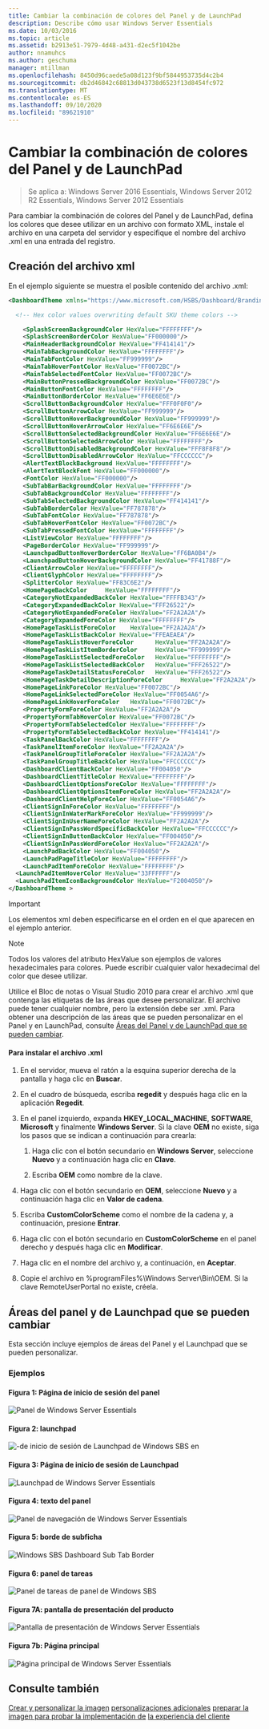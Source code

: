 ```yaml
---
title: Cambiar la combinación de colores del Panel y de LaunchPad
description: Describe cómo usar Windows Server Essentials
ms.date: 10/03/2016
ms.topic: article
ms.assetid: b2913e51-7979-4d48-a431-d2ec5f1042be
author: nnamuhcs
ms.author: geschuma
manager: mtillman
ms.openlocfilehash: 8450d96caede5a08d123f9bf5844953735d4c2b4
ms.sourcegitcommit: db2d46842c68813d043738d6523f13d8454fc972
ms.translationtype: MT
ms.contentlocale: es-ES
ms.lasthandoff: 09/10/2020
ms.locfileid: "89621910"
---
```

# <a name="change-the-color-scheme-of-the-dashboard-and-launchpad"></a>Cambiar la combinación de colores del Panel y de LaunchPad

>Se aplica a: Windows Server 2016 Essentials, Windows Server 2012 R2 Essentials, Windows Server 2012 Essentials

Para cambiar la combinación de colores del Panel y de LaunchPad, defina los colores que desee utilizar en un archivo con formato XML, instale el archivo en una carpeta del servidor y especifique el nombre del archivo .xml en una entrada del registro.

## <a name="create-the-xml-file"></a>Creación del archivo xml
 En el ejemplo siguiente se muestra el posible contenido del archivo .xml:

```xml
<DashboardTheme xmlns="https://www.microsoft.com/HSBS/Dashboard/Branding/2010">

  <!-- Hex color values overwriting default SKU theme colors -->

    <SplashScreenBackgroundColor HexValue="FFFFFFFF"/>
    <SplashScreenBorderColor HexValue="FF000000"/>
    <MainHeaderBackgroundColor HexValue="FF414141"/>
    <MainTabBackgroundColor HexValue="FFFFFFFF"/>
    <MainTabFontColor HexValue="FF999999"/>
    <MainTabHoverFontColor HexValue="FF0072BC"/>
    <MainTabSelectedFontColor HexValue="FF0072BC"/>
    <MainButtonPressedBackgroundColor HexValue="FF0072BC"/>
    <MainButtonFontColor HexValue="FFFFFFFF"/>
    <MainButtonBorderColor HexValue="FF6E6E6E"/>
    <ScrollButtonBackgroundColor HexValue="FFF0F0F0"/>
    <ScrollButtonArrowColor HexValue="FF999999"/>
    <ScrollButtonHoverBackgroundColor HexValue="FF999999"/>
    <ScrollButtonHoverArrowColor HexValue="FF6E6E6E"/>
    <ScrollButtonSelectedBackgroundColor HexValue="FF6E6E6E"/>
    <ScrollButtonSelectedArrowColor HexValue="FFFFFFFF"/>
    <ScrollButtonDisabledBackgroundColor HexValue="FFF8F8F8"/>
    <ScrollButtonDisabledArrowColor HexValue="FFCCCCCC"/>
    <AlertTextBlockBackground HexValue="FFFFFFFF"/>
    <AlertTextBlockFont HexValue="FF000000"/>
    <FontColor HexValue="FF000000"/>
    <SubTabBarBackgroundColor HexValue="FFFFFFFF"/>
    <SubTabBackgroundColor HexValue="FFFFFFFF"/>
    <SubTabSelectedBackgroundColor HexValue="FF414141"/>
    <SubTabBorderColor HexValue="FF787878"/>
    <SubTabFontColor HexValue="FF787878"/>
    <SubTabHoverFontColor HexValue="FF0072BC"/>
    <SubTabPressedFontColor HexValue="FFFFFFFF"/>
    <ListViewColor HexValue="FFFFFFFF"/>
    <PageBorderColor HexValue="FF999999"/>   
    <LaunchpadButtonHoverBorderColor HexValue="FF6BA0B4"/>
    <LaunchpadButtonHoverBackgroundColor HexValue="FF41788F"/>
    <ClientArrowColor HexValue="FFFFFFFF"/>
    <ClientGlyphColor HexValue="FFFFFFFF"/>
    <SplitterColor HexValue="FF83C6E2"/>
    <HomePageBackColor     HexValue="FFFFFFFF"/>
    <CategoryNotExpandedBackColor HexValue="FFFFB343"/>
    <CategoryExpandedBackColor HexValue="FFF26522"/>
    <CategoryNotExpandedForeColor HexValue="FF2A2A2A"/>
    <CategoryExpandedForeColor HexValue="FFFFFFFF"/>
    <HomePageTaskListForeColor    HexValue="FF2A2A2A"/>
    <HomePageTaskListBackColor HexValue="FFEAEAEA"/>
    <HomePageTaskListHoverForeColor      HexValue="FF2A2A2A"/>
    <HomePageTaskListItemBorderColor     HexValue="FF999999"/>
    <HomePageTaskListSelectedForeColor   HexValue="FFFFFFFF"/>
    <HomePageTaskListSelectedBackColor   HexValue="FFF26522"/>
    <HomePageTaskDetailStatusForeColor   HexValue="FFF26522"/>
    <HomePageTaskDetailDescriptionForeColor     HexValue="FF2A2A2A"/>
    <HomePageLinkForeColor HexValue="FF0072BC"/>
    <HomePageLinkSelectedForeColor HexValue="FF0054A6"/>
    <HomePageLinkHoverForeColor   HexValue="FF0072BC"/>
    <PropertyFormForeColor HexValue="FF2A2A2A"/>
    <PropertyFormTabHoverColor HexValue="FF0072BC"/>
    <PropertyFormTabSelectedColor HexValue="FFFFFFFF"/>
    <PropertyFormTabSelectedBackColor HexValue="FF414141"/>
    <TaskPanelBackColor HexValue="FFFFFFFF"/>
    <TaskPanelItemForeColor HexValue="FF2A2A2A"/>
    <TaskPanelGroupTitleForeColor HexValue="FF2A2A2A"/>
    <TaskPanelGroupTitleBackColor HexValue="FFCCCCCC"/>
    <DashboardClientBackColor HexValue="FF004050"/>
    <DashboardClientTitleColor HexValue="FFFFFFFF"/>
    <DashboardClientOptionsForeColor HexValue="FFFFFFFF"/>
    <DashboardClientOptionsItemForeColor HexValue="FF2A2A2A"/>
    <DashboardClientHelpForeColor HexValue="FF0054A6"/>
    <ClientSignInForeColor HexValue="FFFFFFFF"/>
    <ClientSignInWaterMarkForeColor HexValue="FF999999"/>
    <ClientSignInUserNameForeColor HexValue="FF2A2A2A"/>
    <ClientSignInPassWordSpecificBackColor HexValue="FFCCCCCC"/>
    <ClientSignInButtonBackColor HexValue="FF004050"/>
    <ClientSignInPassWordForeColor HexValue="FF2A2A2A"/>
    <LaunchPadBackColor HexValue="FF004050"/>
    <LaunchPadPageTitleColor HexValue="FFFFFFFF"/>
    <LaunchPadItemForeColor HexValue="FFFFFFFF"/>
  <LaunchPadItemHoverColor HexValue="33FFFFFF"/>
  <LaunchPadItemIconBackgroundColor HexValue="F2004050"/>
</DashboardTheme >

```

> [!IMPORTANT]
>  Los elementos xml deben especificarse en el orden en el que aparecen en el ejemplo anterior.

> [!NOTE]
>  Todos los valores del atributo HexValue son ejemplos de valores hexadecimales para colores. Puede escribir cualquier valor hexadecimal del color que desee utilizar.

 Utilice el Bloc de notas o Visual Studio 2010 para crear el archivo .xml que contenga las etiquetas de las áreas que desee personalizar. El archivo puede tener cualquier nombre, pero la extensión debe ser .xml. Para obtener una descripción de las áreas que se pueden personalizar en el Panel y en LaunchPad, consulte [Áreas del Panel y de LaunchPad que se pueden cambiar](Change-the-Color-Scheme-of-the-Dashboard-and-Launchpad.md#BKMK_Dashboard).

#### <a name="to-install-the-xml-file"></a>Para instalar el archivo .xml

1.  En el servidor, mueva el ratón a la esquina superior derecha de la pantalla y haga clic en **Buscar**.

2.  En el cuadro de búsqueda, escriba **regedit** y después haga clic en la aplicación **Regedit**.

3.  En el panel izquierdo, expanda **HKEY_LOCAL_MACHINE**, **SOFTWARE**, **Microsoft** y finalmente **Windows Server**. Si la clave **OEM** no existe, siga los pasos que se indican a continuación para crearla:

    1.  Haga clic con el botón secundario en **Windows Server**, seleccione **Nuevo** y a continuación haga clic en **Clave**.

    2.  Escriba **OEM** como nombre de la clave.

4.  Haga clic con el botón secundario en **OEM**, seleccione **Nuevo** y a continuación haga clic en **Valor de cadena**.

5.  Escriba **CustomColorScheme** como el nombre de la cadena y, a continuación, presione **Entrar**.

6.  Haga clic con el botón secundario en **CustomColorScheme** en el panel derecho y después haga clic en **Modificar**.

7.  Haga clic en el nombre del archivo y, a continuación, en **Aceptar**.

8.  Copie el archivo en %programFiles%\Windows Server\Bin\OEM. Si la clave RemoteUserPortal no existe, créela.

##  <a name="dashboard-and-launchpad-areas-that-can-be-changed"></a><a name="BKMK_Dashboard"></a> Áreas del panel y de Launchpad que se pueden cambiar
 Esta sección incluye ejemplos de áreas del Panel y el Launchpad que se pueden personalizar.

### <a name="examples"></a>Ejemplos

####  <a name="figure-1-sign-in-page-of-the-dashboard"></a><a name="BKMK_Figure1"></a> Figura 1: Página de inicio de sesión del panel
 ![Panel de Windows Server Essentials](media/SBS8_ADK_Dashboard_Signin_RC.png "SBS8_ADK_Dashboard_Signin_RC")

####  <a name="figure-2-launchpad"></a><a name="BKMK_Figure2"></a> Figura 2: launchpad
 ![&#45;de inicio de sesión de Launchpad de Windows SBS en](media/SBS8_ADK_LaunchpadSignin2.png "SBS8_ADK_LaunchpadSignin2")

####  <a name="figure-3-sign-in-page-of-the-launchpad"></a><a name="BKMK_Figure3"></a> Figura 3: Página de inicio de sesión de Launchpad
 ![Launchpad de Windows Server Essentials](media/SBS8_ADK_Launchpad_Signin_RC.png "SBS8_ADK_Launchpad_Signin_RC")

####  <a name="figure-4-dashboard-text"></a><a name="BKMK_Figure4"></a> Figura 4: texto del panel
 ![Panel de navegación de Windows Server Essentials](media/SBS8_ADK_Navigation_RC.png "SBS8_ADK_Navigation_RC")

####  <a name="figure-5-subtab-border"></a><a name="BKMK_Figure5"></a> Figura 5: borde de subficha
 ![Windows SBS Dashboard Sub Tab Border](media/SBS8_ADK_DashboardSubtabborder.png "SBS8_ADK_DashboardSubtabborder")

####  <a name="figure-6-task-pane"></a><a name="BKMK_Figure6"></a> Figura 6: panel de tareas
 ![Panel de tareas de panel de Windows SBS](media/SBS8_ADK_DashboardTaskPane.png "SBS8_ADK_DashboardTaskPane")

####  <a name="figure-7a-product-splash-screen"></a><a name="BKMK_Figure9"></a> Figura 7A: pantalla de presentación del producto
 ![Pantalla de presentación de Windows Server Essentials](media/SBS8_ADK_productspalshscreen_RC.png "SBS8_ADK_productspalshscreen_RC")

#### <a name="figure-7b-home-page"></a>Figura 7b: Página principal
 ![Página principal de Windows Server Essentials](media/SBS8_ADK_Dashboard_HomePage_RC.png "SBS8_ADK_Dashboard_HomePage_RC")

## <a name="see-also"></a>Consulte también
 [Crear y personalizar la imagen](Creating-and-Customizing-the-Image.md) [personalizaciones adicionales](Additional-Customizations.md) [preparar la imagen para probar la implementación de](Preparing-the-Image-for-Deployment.md) [la experiencia del cliente](Testing-the-Customer-Experience.md)